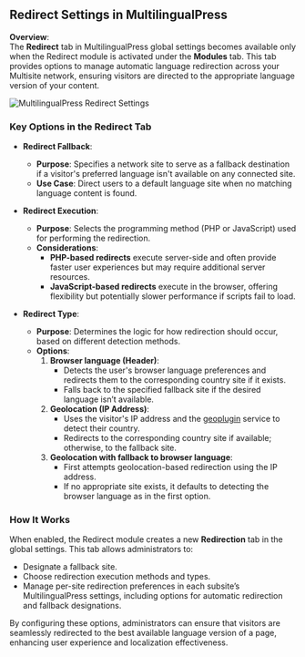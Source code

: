## Redirect Settings in MultilingualPress

**Overview**:  
The **Redirect** tab in MultilingualPress global settings becomes available only when the Redirect module is activated under the **Modules** tab. This tab provides options to manage automatic language redirection across your Multisite network, ensuring visitors are directed to the appropriate language version of your content.

![MultilingualPress Redirect Settings](https://multilingualpress.org/wp-content/uploads/sites/12/2018/07/Redirect.png)

### Key Options in the Redirect Tab

- **Redirect Fallback**:
    
    - **Purpose**: Specifies a network site to serve as a fallback destination if a visitor's preferred language isn't available on any connected site.
    - **Use Case**: Direct users to a default language site when no matching language content is found.
- **Redirect Execution**:
    
    - **Purpose**: Selects the programming method (PHP or JavaScript) used for performing the redirection.
    - **Considerations**:
        - **PHP-based redirects** execute server-side and often provide faster user experiences but may require additional server resources.
        - **JavaScript-based redirects** execute in the browser, offering flexibility but potentially slower performance if scripts fail to load.
- **Redirect Type**:
    
    - **Purpose**: Determines the logic for how redirection should occur, based on different detection methods.
    - **Options**:
        1. **Browser language (Header)**:
            - Detects the user's browser language preferences and redirects them to the corresponding country site if it exists.
            - Falls back to the specified fallback site if the desired language isn’t available.
        2. **Geolocation (IP Address)**:
            - Uses the visitor's IP address and the [geoplugin](https://www.geoplugin.com/) service to detect their country.
            - Redirects to the corresponding country site if available; otherwise, to the fallback site.
        3. **Geolocation with fallback to browser language**:
            - First attempts geolocation-based redirection using the IP address.
            - If no appropriate site exists, it defaults to detecting the browser language as in the first option.

### How It Works

When enabled, the Redirect module creates a new **Redirection** tab in the global settings. This tab allows administrators to:

- Designate a fallback site.
- Choose redirection execution methods and types.
- Manage per-site redirection preferences in each subsite’s MultilingualPress settings, including options for automatic redirection and fallback designations.

By configuring these options, administrators can ensure that visitors are seamlessly redirected to the best available language version of a page, enhancing user experience and localization effectiveness.